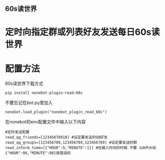 ## 60s读世界
# 定时向指定群或列表好友发送每日60s读世界
# 配置方法

60s读世界下载方式
```
pip install nonebot-plugin-read-60s
```
不要忘记在bot.py里加入
```
nonebot.load_plugin("nonebot_plugin_read_60s")
```
在nonebot的env配置文件中输入以下内容
```
#定时发送配置
read_qq_friends=[12345678910] #设定要发送的QQ好友
read_qq_groups=[123456789,123456789,123456789] #设定要发送的群
read_inform_time=[{"HOUR":9,"MINUTE":1}] #在输入时间的时候 不要 以0开头如{"HOUR":06,"MINUTE":08}是错误的
```
